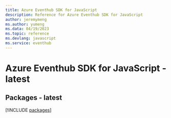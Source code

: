```yaml
---
title: Azure Eventhub SDK for JavaScript
description: Reference for Azure Eventhub SDK for JavaScript
author: jeremymeng
ms.author: yumeng
ms.data: 04/19/2023
ms.topic: reference
ms.devlang: javascript
ms.service: eventhub
---
```

# Azure Eventhub SDK for JavaScript - latest
## Packages - latest
[!INCLUDE [packages](eventhub-index.md)]